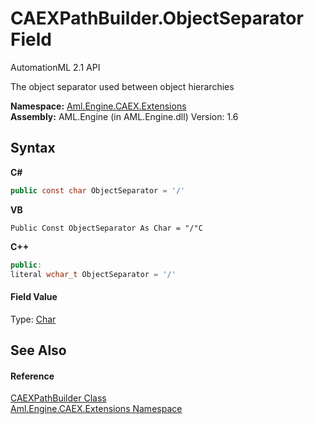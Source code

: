 # CAEXPathBuilder.ObjectSeparator Field
AutomationML 2.1 API 

The object separator used between object hierarchies

**Namespace:**&nbsp;<a href="N_Aml_Engine_CAEX_Extensions">Aml.Engine.CAEX.Extensions</a><br />**Assembly:**&nbsp;AML.Engine (in AML.Engine.dll) Version: 1.6

## Syntax

**C#**<br />
``` C#
public const char ObjectSeparator = '/'
```

**VB**<br />
``` VB
Public Const ObjectSeparator As Char = "/"C
```

**C++**<br />
``` C++
public:
literal wchar_t ObjectSeparator = '/'
```


#### Field Value
Type: <a href="https://docs.microsoft.com/dotnet/api/system.char" target="_parent" rel="noopener noreferrer">Char</a>

## See Also


#### Reference
<a href="T_Aml_Engine_CAEX_Extensions_CAEXPathBuilder">CAEXPathBuilder Class</a><br /><a href="N_Aml_Engine_CAEX_Extensions">Aml.Engine.CAEX.Extensions Namespace</a><br />